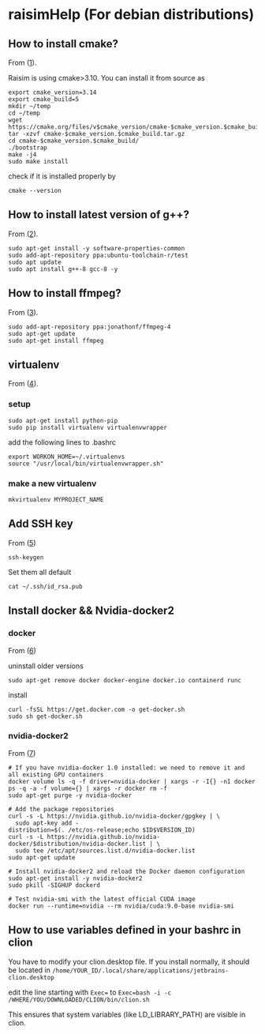 # raisimHelp (For debian distributions)

## How to install cmake?
From ([1](https://askubuntu.com/questions/355565/how-do-i-install-the-latest-version-of-cmake-from-the-command-line/865294)).

Raisim is using cmake>3.10. You can install it from source as
```commandline
export cmake_version=3.14
export cmake_build=5
mkdir ~/temp
cd ~/temp
wget https://cmake.org/files/v$cmake_version/cmake-$cmake_version.$cmake_build.tar.gz
tar -xzvf cmake-$cmake_version.$cmake_build.tar.gz
cd cmake-$cmake_version.$cmake_build/
./bootstrap
make -j4
sudo make install
```

check if it is installed properly by
```
cmake --version
```

## How to install latest version of g++?
From ([2](https://gist.github.com/jlblancoc/99521194aba975286c80f93e47966dc5)).

```commandline
sudo apt-get install -y software-properties-common
sudo add-apt-repository ppa:ubuntu-toolchain-r/test
sudo apt update
sudo apt install g++-8 gcc-8 -y
```

## How to install ffmpeg?
From ([3](https://tecadmin.net/install-ffmpeg-on-linux/)).
```
sudo add-apt-repository ppa:jonathonf/ffmpeg-4
sudo apt-get update
sudo apt-get install ffmpeg
```

## virtualenv
From ([4](https://medium.com/@aaditya.chhabra/virtualenv-with-virtualenvwrapper-on-ubuntu-34850ab9e765)).
### setup
```
sudo apt-get install python-pip
sudo pip install virtualenv virtualenvwrapper
```
add the following lines to .bashrc
```
export WORKON_HOME=~/.virtualenvs
source "/usr/local/bin/virtualenvwrapper.sh"
```

### make a new virtualenv
```
mkvirtualenv MYPROJECT_NAME
```
## Add SSH key
From ([5](https://confluence.atlassian.com/bitbucket/set-up-an-ssh-key-728138079.html))
```
ssh-keygen
```
Set them all default

```
cat ~/.ssh/id_rsa.pub
```

## Install docker && Nvidia-docker2
### docker
From ([6](https://docs.docker.com/install/linux/docker-ce/debian/))

uninstall older versions
```
sudo apt-get remove docker docker-engine docker.io containerd runc
```
 
 install
 ```
curl -fsSL https://get.docker.com -o get-docker.sh
sudo sh get-docker.sh
 ```
 
### nvidia-docker2
From ([7](https://github.com/NVIDIA/nvidia-docker))

```
# If you have nvidia-docker 1.0 installed: we need to remove it and all existing GPU containers
docker volume ls -q -f driver=nvidia-docker | xargs -r -I{} -n1 docker ps -q -a -f volume={} | xargs -r docker rm -f
sudo apt-get purge -y nvidia-docker

# Add the package repositories
curl -s -L https://nvidia.github.io/nvidia-docker/gpgkey | \
  sudo apt-key add -
distribution=$(. /etc/os-release;echo $ID$VERSION_ID)
curl -s -L https://nvidia.github.io/nvidia-docker/$distribution/nvidia-docker.list | \
  sudo tee /etc/apt/sources.list.d/nvidia-docker.list
sudo apt-get update

# Install nvidia-docker2 and reload the Docker daemon configuration
sudo apt-get install -y nvidia-docker2
sudo pkill -SIGHUP dockerd

# Test nvidia-smi with the latest official CUDA image
docker run --runtime=nvidia --rm nvidia/cuda:9.0-base nvidia-smi
```

## How to use variables defined in your bashrc in clion
You have to modify your clion.desktop file. If you install normally, it should be located in 
```/home/YOUR_ID/.local/share/applications/jetbrains-clion.desktop ```

edit the line starting with ```Exec=``` to ```Exec=bash -i -c /WHERE/YOU/DOWNLOADED/CLION/bin/clion.sh```

This ensures that system variables (like LD_LIBRARY_PATH) are visible in clion.



